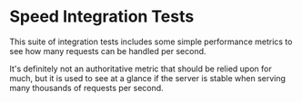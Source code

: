 # Speed Integration Tests

This suite of integration tests includes some simple performance metrics to
see how many requests can be handled per second.

It's definitely not an authoritative metric that should be relied upon for
much, but it is used to see at a glance if the server is stable when serving
many thousands of requests per second.
